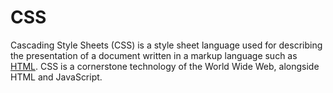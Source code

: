 # CSS

Cascading Style Sheets (CSS) is a style sheet language used for describing the presentation of a document written in a markup language such as [HTML](/wiki/HTML). CSS is a cornerstone technology of the World Wide Web, alongside HTML and JavaScript.